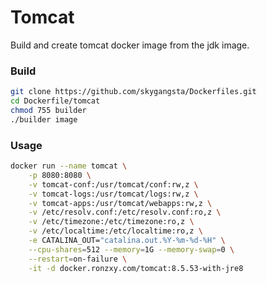 # Tomcat

Build and create tomcat docker image from the jdk image.

### Build

```sh
git clone https://github.com/skygangsta/Dockerfiles.git
cd Dockerfile/tomcat
chmod 755 builder
./builder image
```

### Usage

```sh
docker run --name tomcat \
    -p 8080:8080 \
    -v tomcat-conf:/usr/tomcat/conf:rw,z \
    -v tomcat-logs:/usr/tomcat/logs:rw,z \
    -v tomcat-apps:/usr/tomcat/webapps:rw,z \
    -v /etc/resolv.conf:/etc/resolv.conf:ro,z \
    -v /etc/timezone:/etc/timezone:ro,z \
    -v /etc/localtime:/etc/localtime:ro,z \
    -e CATALINA_OUT="catalina.out.%Y-%m-%d-%H" \
    --cpu-shares=512 --memory=1G --memory-swap=0 \
    --restart=on-failure \
    -it -d docker.ronzxy.com/tomcat:8.5.53-with-jre8
```

